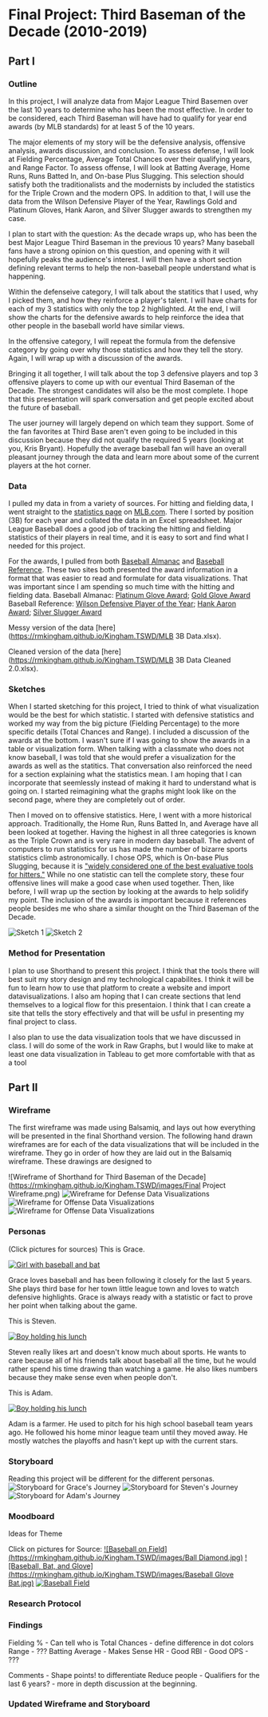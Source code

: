 # Final Project: Third Baseman of the Decade (2010-2019)

## Part I
### Outline

In this project, I will analyze data from Major League Third Basemen over the last 10 years to determine who has been the most effective. In order to be considered, each Third Baseman will have had to qualify for year end awards (by MLB standards) for at least 5 of the 10 years. 

The major elements of my story will be the defensive analysis, offensive analysis, awards discussion, and conclusion. To assess defense, I will look at Fielding Percentage, Average Total Chances over their qualifying years, and Range Factor. To assess offense, I will look at Batting Average, Home Runs, Runs Batted In, and On-base Plus Slugging. This selection should satisfy both the traditionalists and the modernists by included the statistics for the Triple Crown and the modern OPS. In addition to that, I will use the data from the Wilson Defensive Player of the Year, Rawlings Gold and Platinum Gloves, Hank Aaron, and Silver Slugger awards to strengthen my case. 

I plan to start with the question: As the decade wraps up, who has been the best Major League Third Baseman in the previous 10 years? Many baseball fans have a strong opinion on this question, and opening with it will hopefully peaks the audience's interest. I will then have a short section defining relevant terms to help the non-baseball people understand what is happening. 

Within the defenseive category, I will talk about the statitics that I used, why I picked them, and how they reinforce a player's talent. I will have charts for each of my 3 statistics with only the top 2 highlighted. At the end, I will show the charts for the defensive awards to help reinforce the idea that other people in the baseball world have similar views. 

In the offensive category, I will repeat the formula from the defensive category by going over why those statistics and how they tell the story. Again, I will wrap up with a discussion of the awards. 

Bringing it all together, I will talk about the top 3 defensive players and top 3 offensive players to come up with our eventual Third Baseman of the Decade. The strongest candidates will also be the most complete. I hope that this presentation will spark conversation and get people excited about the future of baseball. 

The user journey will largely depend on which team they support. Some of the fan favorites at Third Base aren't even going to be included in this discussion because they did not qualify the required 5 years (looking at you, Kris Bryant). Hopefully the average baseball fan will have an overall pleasant journey through the data and learn more about some of the current players at the hot corner. 

### Data 

I pulled my data in from a variety of sources. For hitting and fielding data, I went straight to the [statistics page](http://mlb.mlb.com/stats/sortable.jsp?c_id=mlb#elem=%5Bobject+Object%5D&tab_level=child&click_text=Sortable+Player+hitting&game_type='R'&season=2019&season_type=ANY&league_code='MLB'&sectionType=sp&statType=hitting&page=1&ts=1569466642560) on [MLB.com](https://www.mlb.com). There I sorted by position (3B) for each year and collated the data in an Excel spreadsheet. Major League Baseball does a good job of tracking the hitting and fielding statistics of their players in real time, and it is easy to sort and find what I needed for this project. 

For the awards, I pulled from both [Baseball Almanac](https://www.baseball-almanac.com) and [Baseball Reference](https://www.baseball-reference.com/). These two sites both presented the award information in a format that was easier to read and formulate for data visualizations. That was important since I am spending so much time with the hitting and fielding data. 
Baseball Almanac: [Platinum Glove Award](https://www.baseball-almanac.com/awards/Platinum_Glove_Award.shtml); [Gold Glove Award](https://www.baseball-almanac.com/awards/aw_gg3b.shtml)
Baseball Reference: [Wilson Defensive Player of the Year](https://www.baseball-reference.com/awards/wilson_def_player.shtml); [Hank Aaron Award](https://www.baseball-reference.com/awards/hank_rickey.shtml); [Silver Slugger Award](https://www.baseball-reference.com/awards/silver_slugger_al.shtml)

Messy version of the data [here](https://rmkingham.github.io/Kingham.TSWD/MLB 3B Data.xlsx). 

Cleaned version of the data [here](https://rmkingham.github.io/Kingham.TSWD/MLB 3B Data Cleaned 2.0.xlsx).

### Sketches

When I started sketching for this project, I tried to think of what visualization would be the best for which statistic. I started with defensive statistics and worked my way from the big picture (Fielding Percentage) to the more specific details (Total Chances and Range). I included a discussion of the awards at the bottom. I wasn't sure if I was going to show the awards in a table or visualization form. When talking with a classmate who does not know baseball, I was told that she would prefer a visualization for the awards as well as the statitics. That conversation also reinforced the need for a section explaining what the statistics mean. I am hoping that I can incorporate that seemlessly instead of making it hard to understand what is going on. I started reimagining what the graphs might look like on the second page, where they are completely out of order. 

Then I moved on to offensive statistics. Here, I went with a more historical approach. Traditionally, the Home Run, Runs Batted In, and Average have all been looked at together. Having the highest in all three categories is known as the Triple Crown and is very rare in modern day baseball. The advent of computers to run statistics for us has made the number of bizarre sports statistics climb astronomically. I chose OPS, which is On-base Plus Slugging, because it is ["widely considered one of the best evaluative tools for hitters."](http://m.mlb.com/glossary/standard-stats/on-base-plus-slugging) While no one statistic can tell the complete story, these four offensive lines will make a good case when used together. Then, like before, I will wrap up the section by looking at the awards to help solidify my point. The inclusion of the awards is important because it references people besides me who share a similar thought on the Third Baseman of the Decade. 

![Sketch 1](https://rmkingham.github.io/Kingham.TSWD/images/Final%20Project%20Sketch%201.jpg)
![Sketch 2](https://rmkingham.github.io/Kingham.TSWD/images/Final%20Project%20Sketch%202.jpg)

### Method for Presentation

I plan to use Shorthand to present this project. I think that the tools there will best suit my story design and my technological capabilites. I think it will be fun to learn how to use that platform to create a website and import datavisualizations. I also am hoping that I can create sections that lend themselves to a logical flow for this presentaion. I think that I can create a site that tells the story effectively and that will be usful in presenting my final project to class. 

I also plan to use the data visualization tools that we have discussed in class. I will do some of the work in Raw Graphs, but I would like to make at least one data visualization in Tableau to get more comfortable with that as a tool 

## Part II

### Wireframe

The first wireframe was made using Balsamiq, and lays out how everything will be presented in the final Shorthand version. The following hand drawn wireframes are for each of the data visualizations that will be included in the wireframe. They go in order of how they are laid out in the Balsamiq wireframe. These drawings are designed to 

![Wireframe of Shorthand for Third Baseman of the Decade](https://rmkingham.github.io/Kingham.TSWD/images/Final Project Wireframe.png)
![Wireframe for Defense Data Visualizations](https://rmkingham.github.io/Kingham.TSWD/images/WireframeDefense.jpg)
![Wireframe for Offense Data Visualizations](https://rmkingham.github.io/Kingham.TSWD/images/WireframeOffense.jpg)
![Wireframe for Offense Data Visualizations](https://rmkingham.github.io/Kingham.TSWD/images/WireframeOffense2.jpg)

### Personas
(Click pictures for sources)
This is Grace.

[![Girl with baseball and bat](https://rmkingham.github.io/Kingham.TSWD/images/Grace.jpg)](https://www.pinterest.com/pin/291467407127890428/?lp=true)

Grace loves baseball and has been following it closely for the last 5 years. She plays third base for her town little league town and loves to watch defensive highlights. Grace is always ready with a statistic or fact to prove her point when talking about the game.

This is Steven.

[![Boy holding his lunch](https://rmkingham.github.io/Kingham.TSWD/images/Steven.png)](https://www.sccpre.cat/show/ixhoJ_boy-lunch-png-clip-art-pinterest-lunches-/)

Steven really likes art and doesn't know much about sports. He wants to care because all of his friends talk about baseball all the time, but he would rather spend his time drawing than watching a game. He also likes numbers because they make sense even when people don't. 

This is Adam.

[![Boy holding his lunch](https://rmkingham.github.io/Kingham.TSWD/images/Adam.png)](https://www.1001freedownloads.com/free-clipart/daddy-standing-01)

Adam is a farmer. He used to pitch for his high school baseball team years ago. He followed his home minor league team until they moved away. He mostly watches the playoffs and hasn't kept up with the current stars.

### Storyboard
Reading this project will be different for the different personas. 
![Storyboard for Grace's Journey](https://rmkingham.github.io/Kingham.TSWD/images/GraceStoryboard.jpg)
![Storyboard for Steven's Journey](https://rmkingham.github.io/Kingham.TSWD/images/StevenStoryboard.jpg)
![Storyboard for Adam's Journey](https://rmkingham.github.io/Kingham.TSWD/images/AdamStoryboard.jpg)

### Moodboard

Ideas for Theme

Click on pictures for Source:
[![Baseball on Field](https://rmkingham.github.io/Kingham.TSWD/images/Ball Diamond.jpg)](https://www.inc.com/joe-hyrkin/how-coaching-baseball-made-me-a-better-boss.html)
[![Baseball, Bat, and Glove](https://rmkingham.github.io/Kingham.TSWD/images/Baseball Glove Bat.jpg)](https://headsup.boyslife.org/10-interesting-facts-mlb/)
[![Baseball Field](https://rmkingham.github.io/Kingham.TSWD/images/Field.jpg)](http://topnotchtrainers.com/staff/team-bios.php)

### Research Protocol



### Findings
Fielding % - Can tell who is 
Total Chances - define difference in dot colors
Range - ???
Batting Average - Makes Sense
HR - Good
RBI - Good
OPS - ???

Comments - Shape points! to differentiate 
Reduce people - Qualifiers for the last 6 years? - more in depth discussion at the beginning. 


### Updated Wireframe and Storyboard


